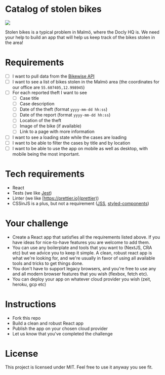 # Catalog of stolen bikes

![](https://images.unsplash.com/photo-1556316384-12c35d30afa4?ixlib=rb-1.2.1&ixid=eyJhcHBfaWQiOjEyMDd9&auto=format&fit=crop&w=3450&q=80)

Stolen bikes is a typical problem in Malmö, where the Docly HQ is. We need your help to build an app that will help us keep track of the bikes stolen in the area!

# Requirements

- [ ] I want to pull data from the [Bikewise API](https://www.bikewise.org/documentation/api_v2#!/incidents/GET_version_incidents_format_get_0)
- [ ] I want to see a list of bikes stolen in the Malmö area (the coordinates for our office are `55.607405,12.998945`)
- [ ] For each reported theft I want to see
  - [ ] Case title
  - [ ] Case description
  - [ ] Date of the theft (format `yyyy-mm-dd hh:ss`)
  - [ ] Date of the report (format `yyyy-mm-dd hh:ss`)
  - [ ] Location of the theft
  - [ ] Image of the bike (if available)
  - [ ] Link to a page with more information
- [ ] I want to see a loading state while the cases are loading
- [ ] I want to be able to filter the cases by title and by location
- [ ] I want to be able to use the app on mobile as well as desktop, with mobile being the most important.

# Tech requirements

- React
- Tests (we like [Jest](https://jestjs.io))
- Linter (we like [https://prettier.io](prettier))
- CSSinJS is a plus, but not a requirement ([JSS](https://cssinjs.org/react-jss/), [styled-components](https://www.styled-components.com))

# Your challenge

- Create a React app that satisfies all the requirements listed above. If you have ideas for nice-to-have features you are welcome to add them.
- You can use any boilerplate and tools that you want to (NextJS, CRA etc) but we advice you to keep it simple. A clean, robust react app is what we're looking for, and we're usually in favor of using all available tools and tricks to get things done.
- You don't have to support legacy browsers, and you're free to use any and all modern browser features that you wish (flexbox, fetch etc).
- You can deploy your app on whatever cloud provider you wish (zeit, heroku, gcp etc)

# Instructions

- Fork this repo
- Build a clean and robust React app
- Publish the app on your chosen cloud provider
- Let us know that you've completed the challenge

# License

This project is licensed under MIT. Feel free to use it anyway you see fit.
